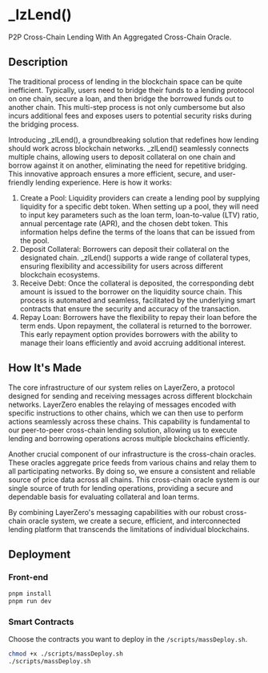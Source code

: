# _lzLend()

P2P Cross-Chain Lending With An Aggregated Cross-Chain Oracle.

## Description

The traditional process of lending in the blockchain space can be quite inefficient. Typically, users need to bridge their funds to a lending protocol on one chain, secure a loan, and then bridge the borrowed funds out to another chain. This multi-step process is not only cumbersome but also incurs additional fees and exposes users to potential security risks during the bridging process.

Introducing _zlLend(), a groundbreaking solution that redefines how lending should work across blockchain networks. _zlLend() seamlessly connects multiple chains, allowing users to deposit collateral on one chain and borrow against it on another, eliminating the need for repetitive bridging. This innovative approach ensures a more efficient, secure, and user-friendly lending experience. Here is how it works:

1. Create a Pool: Liquidity providers can create a lending pool by supplying liquidity for a specific debt token. When setting up a pool, they will need to input key parameters such as the loan term, loan-to-value (LTV) ratio, annual percentage rate (APR), and the chosen debt token. This information helps define the terms of the loans that can be issued from the pool.
2. Deposit Collateral: Borrowers can deposit their collateral on the designated chain. _zlLend() supports a wide range of collateral types, ensuring flexibility and accessibility for users across different blockchain ecosystems.
3. Receive Debt: Once the collateral is deposited, the corresponding debt amount is issued to the borrower on the liquidity source chain. This process is automated and seamless, facilitated by the underlying smart contracts that ensure the security and accuracy of the transaction.
4. Repay Loan: Borrowers have the flexibility to repay their loan before the term ends. Upon repayment, the collateral is returned to the borrower. This early repayment option provides borrowers with the ability to manage their loans efficiently and avoid accruing additional interest.

## How It's Made

The core infrastructure of our system relies on LayerZero, a protocol designed for sending and receiving messages across different blockchain networks. LayerZero enables the relaying of messages encoded with specific instructions to other chains, which we can then use to perform actions seamlessly across these chains. This capability is fundamental to our peer-to-peer cross-chain lending solution, allowing us to execute lending and borrowing operations across multiple blockchains efficiently.

Another crucial component of our infrastructure is the cross-chain oracles. These oracles aggregate price feeds from various chains and relay them to all participating networks. By doing so, we ensure a consistent and reliable source of price data across all chains. This cross-chain oracle system is our single source of truth for lending operations, providing a secure and dependable basis for evaluating collateral and loan terms.

By combining LayerZero's messaging capabilities with our robust cross-chain oracle system, we create a secure, efficient, and interconnected lending platform that transcends the limitations of individual blockchains.

## Deployment

### Front-end

```bash
pnpm install
pnpm run dev
```

### Smart Contracts

Choose the contracts you want to deploy in the `/scripts/massDeploy.sh`.

```bash
chmod +x ./scripts/massDeploy.sh
./scripts/massDeploy.sh
```

